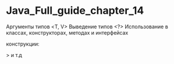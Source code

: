 # Java_Full_guide_chapter_14
Аргументы типов <T, V>
Выведение типов <?>
Использование в классах, конструкторах, методах и интерфейсах

конструкции:
<? extends SuperClass>
<T>
<T, V, F>
<T extends Comporable<T>>
и т.д
